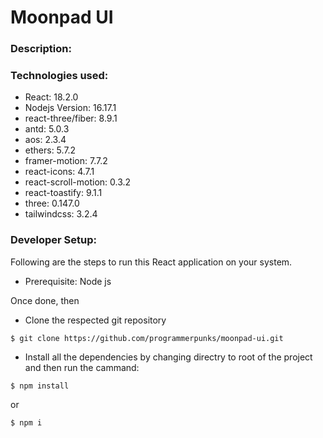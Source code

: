 # Moonpad UI

### Description:
### Technologies used:
- React: 18.2.0
- Nodejs Version: 16.17.1
- react-three/fiber: 8.9.1
- antd: 5.0.3
- aos: 2.3.4
- ethers: 5.7.2
- framer-motion: 7.7.2
- react-icons: 4.7.1
- react-scroll-motion: 0.3.2
- react-toastify: 9.1.1
- three: 0.147.0
- tailwindcss: 3.2.4
    
### Developer Setup:
Following are the steps to run this React application on your system.
- Prerequisite: Node js

Once done, then
- Clone the respected git repository
```
$ git clone https://github.com/programmerpunks/moonpad-ui.git
```

- Install all the dependencies by changing directry to root of the project and then run the cammand:
```
$ npm install
```
or
```
$ npm i
```
- Good to go, Now run your application
```
$ npm start
```
